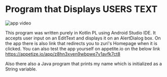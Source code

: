 # Program that Displays USERS TEXT
![app video](https://github.com/Chiomsyn/HNG-Task2-Question2/blob/master/20210819034833.gif)

This program was written purely in Kotlin PL using Android Studio IDE.
It accepts user input on an EditText and displays it on an
AlertDialog box. On the app there is also link that redirects you to zuri's
Homepage when it is clicked.
You can also test the app yourself on appetite.io on the below link
https://appetize.io/app/z8hn3xven9wbpwe7v1avfk7ct8

Also there also a Java program that prints my name which is initialized as a String
variable.
